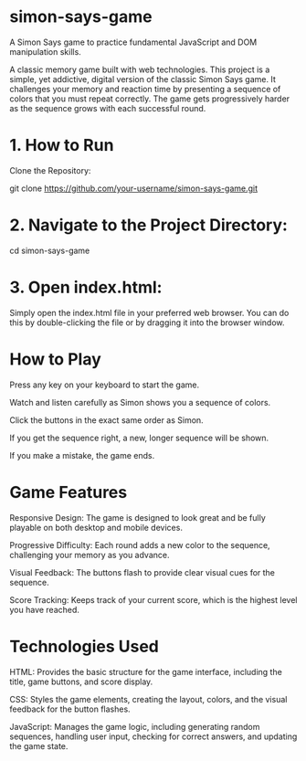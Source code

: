# simon-says-game
 A Simon Says game to practice fundamental JavaScript and DOM manipulation skills.

A classic memory game built with web technologies.
This project is a simple, yet addictive, digital version of the classic Simon Says game. It challenges your memory and reaction time by presenting a sequence of colors that you must repeat correctly. The game gets progressively harder as the sequence grows with each successful round.

# 1. How to Run
Clone the Repository:

git clone https://github.com/your-username/simon-says-game.git

# 2. Navigate to the Project Directory:

cd simon-says-game

# 3. Open index.html:
Simply open the index.html file in your preferred web browser. You can do this by double-clicking the file or by dragging it into the browser window.

# How to Play
Press any key on your keyboard to start the game.

Watch and listen carefully as Simon shows you a sequence of colors.

Click the buttons in the exact same order as Simon.

If you get the sequence right, a new, longer sequence will be shown.

If you make a mistake, the game ends.

# Game Features
Responsive Design: The game is designed to look great and be fully playable on both desktop and mobile devices.

Progressive Difficulty: Each round adds a new color to the sequence, challenging your memory as you advance.

Visual Feedback: The buttons flash to provide clear visual cues for the sequence.

Score Tracking: Keeps track of your current score, which is the highest level you have reached.

# Technologies Used
HTML: Provides the basic structure for the game interface, including the title, game buttons, and score display.

CSS: Styles the game elements, creating the layout, colors, and the visual feedback for the button flashes.

JavaScript: Manages the game logic, including generating random sequences, handling user input, checking for correct answers, and updating the game state.
